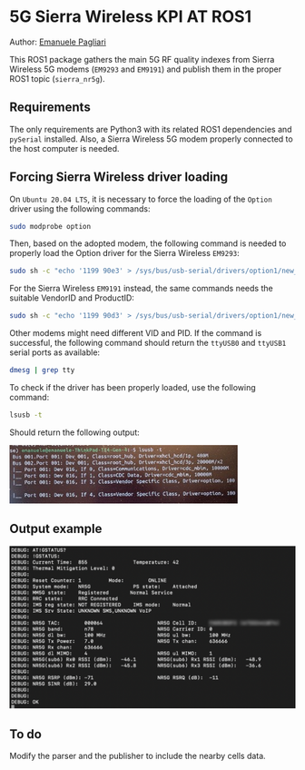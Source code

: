 # 5G Sierra Wireless KPI AT ROS1

 Author: [Emanuele Pagliari](https://github.com/Palia95)

 This ROS1 package gathers the main 5G RF quality indexes from Sierra Wireless 5G modems (`EM9293` and `EM9191`) and publish them in the proper ROS1 topic (`sierra_nr5g`).

## Requirements

 The only requirements are Python3 with its related ROS1 dependencies and `pySerial` installed. Also, a Sierra Wireless 5G modem properly connected to the host computer is needed.

## Forcing Sierra Wireless driver loading

 On `Ubuntu 20.04 LTS`, it is necessary to force the loading of the `Option` driver using the following commands:
```bash
sudo modprobe option
```
 Then, based on the adopted modem, the following command is needed to properly load the Option driver for the Sierra Wireless `EM9293`:
```bash
sudo sh -c "echo '1199 90e3' > /sys/bus/usb-serial/drivers/option1/new_id"
```
For the Sierra Wireless `EM9191` instead, the same commands needs the suitable VendorID and ProductID:
```bash
sudo sh -c "echo '1199 90d3' > /sys/bus/usb-serial/drivers/option1/new_id"
```
Other modems might need different VID and PID. If the command is successful, the following command should return the `ttyUSB0` and `ttyUSB1` serial ports as available:
```bash
dmesg | grep tty
```
To check if the driver has been properly loaded, use the following command:
```bash
lsusb -t
```
Should return the following output:

![Driver](img/driver.jpg)

## Output example

![NR5G](img/output.png)

## To do

Modify the parser and the publisher to include the nearby cells data.
